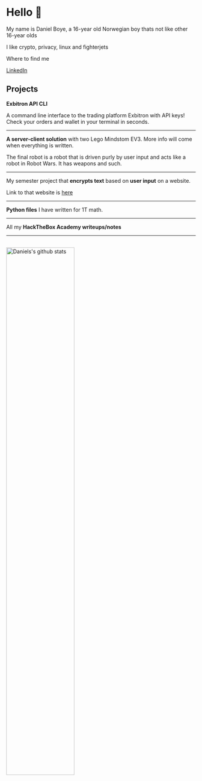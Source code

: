 # Hello 👋

My name is Daniel Boye, a 16-year old Norwegian boy thats not like other 16-year olds

I like crypto, privacy, linux and fighterjets

Where to find me 

[LinkedIn](https://www.linkedin.com/in/danielboye/) 

## Projects

**Exbitron API CLI**

A command line interface to the trading platform Exbitron with API keys! Check your orders and wallet in your terminal in seconds. 

---

**A server-client solution** with two Lego Mindstom EV3. More info will come when everything is written.

The final robot is a robot that is driven purly by user input and acts like a robot in Robot Wars. It has weapons and such. 

---

My semester project that **encrypts text** based on **user input** on a website.

Link to that website is [here](https://caesarchiffer.netlify.app/)

---

**Python files** I have written for 1T math. 

---

All my **HackTheBox Academy writeups/notes**

---


<br>

<a href="https://github.com/swepool/github-readme-stats">
   <img width="60%" alt="Daniels's github stats" src="https://github-readme-stats.vercel.app/api?username=DanielBoye&show_icons=true&hide_border=true" />
</a>




 
 
